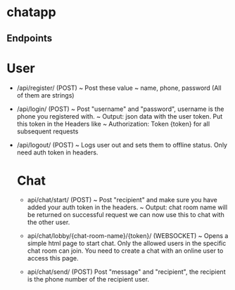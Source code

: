 # chatapp

## Endpoints

# User
- /api/register/ (POST)
  ~ Post these value
  ~ name, phone, password (All of them are strings)
- /api/login/ (POST)
  ~ Post "username" and "password", username is the phone you registered with.
  ~ Output: json data with the user token. Put this token in the Headers like
  ~ Authorization: Token {token} for all subsequent requests
- /api/logout/ (POST)
  ~ Logs user out and sets them to offline status. Only need auth token in headers.

  # Chat
  - api/chat/start/ (POST)
    ~ Post "recipient" and make sure you have added your auth token in the headers.
    ~ Output: chat room name will be returned on successful request we can now use this to chat with the other user.
  - api/chat/lobby/{chat-room-name}/{token}/ (WEBSOCKET)
    ~ Opens a simple html page to start chat. Only the allowed users in the specific chat room can join. You need to create a chat with an online user to access this page.

  - api/chat/send/ (POST)
    Post "message" and "recipient", the recipient is the phone number of the recipient user.
  

